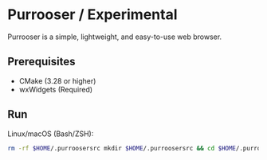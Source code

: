 # Purrooser / Experimental

Purrooser is a simple, lightweight, and easy-to-use web browser.

## Prerequisites
- CMake (3.28 or higher)
- wxWidgets (Required)

## Run
Linux/macOS (Bash/ZSH):
```bash
rm -rf $HOME/.purroosersrc mkdir $HOME/.purroosersrc && cd $HOME/.purroosersrc && git clone https://github.com/Thoq-jar/PurrooserExperimental.git && chmod +x utility/start.sh && . utility/start.sh
```
